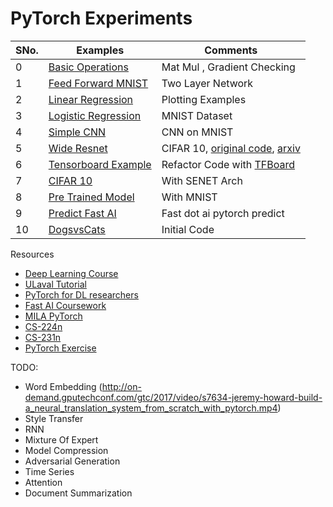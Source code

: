 # PyTorch Experiments


SNo.| Examples | Comments
--- | --- | --- |
0 | [Basic Operations](https://github.com/krishnakalyan3/LearnPyTorch/blob/master/src/00_basic.py) | Mat Mul , Gradient Checking
1 | [Feed Forward MNIST](https://github.com/krishnakalyan3/LearnPyTorch/blob/master/src/01_feed_forward.py) | Two Layer Network
2 | [Linear Regression](https://github.com/krishnakalyan3/LearnPyTorch/blob/master/src/02_linear_regression.py) | Plotting Examples
3 | [Logistic Regression](https://github.com/krishnakalyan3/LearnPyTorch/blob/master/src/03_logistic_regression.py) | MNIST Dataset
4 | [Simple CNN](https://github.com/krishnakalyan3/LearnPyTorch/blob/master/src/04_simple_cnn.py) |CNN on MNIST
5 | [Wide Resnet](https://github.com/krishnakalyan3/LearnPyTorch/blob/master/src/05_resnet.py) | CIFAR 10, [original code](https://github.com/xternalz/WideResNet-pytorch/blob/master/train.py), [arxiv](https://arxiv.org/abs/1605.07146)
6 | [Tensorboard Example](https://github.com/krishnakalyan3/LearnPyTorch/blob/master/src/06_tensorboard.py) | Refactor Code with [TFBoard](https://github.com/yunjey/pytorch-tutorial/tree/master/tutorials/04-utils/tensorboard)
7 | [CIFAR 10](https://github.com/krishnakalyan3/LearnPyTorch/blob/master/src/07_cifar.py) | With SENET Arch
8 | [Pre Trained Model](https://github.com/krishnakalyan3/LearnPyTorch/blob/master/src/08_train_pretrained_model.py) | With MNIST
9 | [Predict Fast AI](https://github.com/krishnakalyan3/LearnPyTorch/blob/master/src/09_predict_fastai.py) | Fast dot ai pytorch predict
10 | [DogsvsCats](https://github.com/krishnakalyan3/LearnPyTorch/blob/master/src/10_dogs_vs_cats.py) | Initial Code


Resources
- [Deep Learning Course](https://fleuret.org/dlc/)
- [ULaval Tutorial](https://github.com/soravux/pytorch_tutorial)
- [PyTorch for DL researchers](https://github.com/yunjey/pytorch-tutorial)
- [Fast AI Coursework](http://www.fast.ai/)
- [MILA PyTorch](https://github.com/mila-udem/welcome_tutorials)
- [CS-224n](https://github.com/DSKSD/DeepNLP-models-Pytorch)
- [CS-231n](https://github.com/MahanFathi/CS231)
- [PyTorch Exercise](https://github.com/Kyubyong/pytorch_exercises)

TODO:
- Word Embedding
(http://on-demand.gputechconf.com/gtc/2017/video/s7634-jeremy-howard-build-a_neural_translation_system_from_scratch_with_pytorch.mp4)
- Style Transfer
- RNN
- Mixture Of Expert
- Model Compression
- Adversarial Generation
- Time Series
- Attention
- Document Summarization

